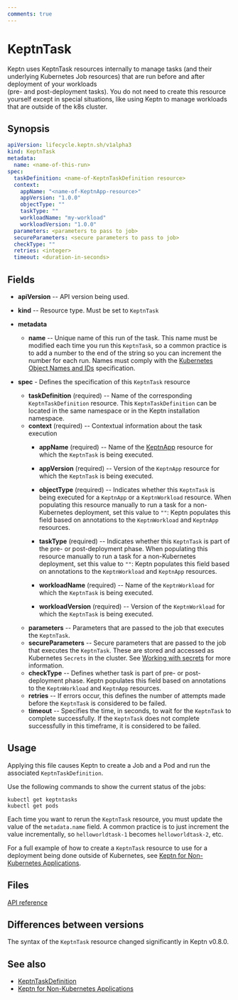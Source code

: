 ```yaml
---
comments: true
---
```


# KeptnTask

Keptn uses KeptnTask resources internally
to manage tasks (and their underlying Kubernetes Job resources)
that are run before and after deployment of your workloads  
(pre- and post-deployment tasks).
You do not need to create this resource yourself except in special situations,
like using Keptn to manage workloads that are outside of the k8s cluster.

## Synopsis

```yaml
apiVersion: lifecycle.keptn.sh/v1alpha3
kind: KeptnTask
metadata:
  name: <name-of-this-run>
spec:
  taskDefinition: <name-of-KeptnTaskDefinition resource>
  context:
    appName: "<name-of-KeptnApp-resource>"
    appVersion: "1.0.0"
    objectType: ""
    taskType: ""
    workloadName: "my-workload"
    workloadVersion: "1.0.0"
  parameters: <parameters to pass to job>
  secureParameters: <secure parameters to pass to job>
  checkType: ""
  retries: <integer>
  timeout: <duration-in-seconds>
```

## Fields

* **apiVersion** -- API version being used.

* **kind** -- Resource type.
  Must be set to `KeptnTask`

* **metadata**
  * **name** -- Unique name of this run of the task.
    This name must be modified each time you run this `KeptnTask`,
    so a common practice is to add a number to the end of the string
    so you can increment the number for each run.
    Names must comply with the
    [Kubernetes Object Names and IDs](https://kubernetes.io/docs/concepts/overview/working-with-objects/names/#dns-subdomain-names)
    specification.
* **spec** - Defines the specification of this `KeptnTask` resource
  * **taskDefinition** (required) -- Name of the corresponding `KeptnTaskDefinition` resource.
    This `KeptnTaskDefinition` can be located in the same namespace
    or in the Keptn installation namespace.
  * **context** (required) -- Contextual information about the task execution
    * **appName** (required) -- Name of the
      [KeptnApp](app.md) resource
      for which the `KeptnTask` is being executed.
    * **appVersion** (required) -- Version of the `KeptnApp` resource
      for which the `KeptnTask` is being executed.

    * **objectType** (required) -- Indicates whether this `KeptnTask`
      is being executed for a `KeptnApp` or a `KeptnWorkload` resource.
      When populating this resource manually
      to run a task for a non-Kubernetes deployment,
      set this value to `""`:
      Keptn populates this field based on annotations
      to the `KeptnWorkload` and `KeptnApp` resources.

    * **taskType** (required) -- Indicates whether this `KeptnTask`
      is part of the pre- or post-deployment phase.
      When populating this resource manually
      to run a task for a non-Kubernetes deployment,
      set this value to `""`:
      Keptn populates this field based on annotations
      to the `KeptnWorkload` and `KeptnApp` resources.

    * **workloadName** (required) -- Name of the `KeptnWorkload`
      for which the `KeptnTask` is being executed.
    * **workloadVersion** (required) -- Version of the `KeptnWorkload`
      for which the `KeptnTask` is being executed.
  * **parameters** -- Parameters that are passed to the job
    that executes the `KeptnTask`.
  * **secureParameters** -- Secure parameters that are passed
    to the job that executes the `KeptnTask`.
    These are stored and accessed as Kubernetes `Secrets` in the cluster.
    See [Working with secrets](../../guides/tasks.md#working-with-secrets)
    for more information.
  * **checkType** -- Defines whether task is part of pre- or post-deployment phase.
    Keptn populates this field based on annotations
    to the `KeptnWorkload` and `KeptnApp` resources.
  * **retries** -- If errors occur,
    this defines the number of attempts made
    before the `KeptnTask` is considered to be failed.
  * **timeout** -- Specifies the time, in seconds,
    to wait for the `KeptnTask` to complete successfully.
    If the `KeptnTask` does not complete successfully in this timeframe,
    it is considered to be failed.

## Usage

Applying this file causes Keptn to create a Job and a Pod
and run the associated `KeptnTaskDefinition`.

Use the following commands to show the current status of the jobs:

```shell
kubectl get keptntasks
kubectl get pods
```

Each time you want to rerun the `KeptnTask` resource,
you must update the value of the `metadata.name` field.
A common practice is to just increment the value incrementally,
so `helloworldtask-1` becomes `helloworldtask-2`, etc.

For a full example of how to create a `KeptnTask` resource
to use for a deployment being done outside of Kubernetes, see
[Keptn for Non-Kubernetes Applications](../../use-cases/non-k8s.md).

## Files

[API reference](../api-reference/lifecycle/v1alpha3/index.md#keptntaskspec)

## Differences between versions

The syntax of the `KeptnTask` resource changed significantly
in Keptn v0.8.0.

## See also

* [KeptnTaskDefinition](taskdefinition.md)
* [Keptn for Non-Kubernetes Applications](../../use-cases/non-k8s.md)
